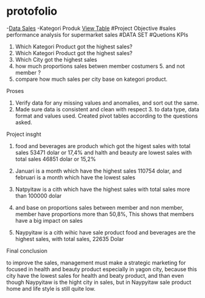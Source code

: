 # protofolio

-<a href = "https://github.com/hasanuddin95/protofolio/blob/main/supermarket_sales.csv">Data Sales</a>
-Kategori Produk <a href="https://github.com/hasanuddin95/protofolio/blob/main/kategori%20produk.jpg">View Table<a/>
#Project Objective
#sales performance analysis for supermarket sales
#DATA SET
#Quetions KPIs

1. Which Kategori Product got the highest sales?
2. Which Kategori Product got the highest sales?
3. Which City got the highest sales
4. how much proportions sales betwen member costumers 5. and not member ?
5. compare how much sales per city base on kategori product.


Proses
1. Verify data for any missing values and anomalies, and sort out the same.
2. Made sure data is consistent and clean with respect 3. to data type, data format and values used.
Created pivot tables according to the questions asked.

Project insght
1. food and beverages are produch which got the higest sales with total sales 53471 dolar or 17,4% and halth and beauty are lowest sales with total sales 46851 dolar or 15,2%

2. Januari is a month which have the highest sales 110754 dolar, and februari is a month which have the lowest sales

3. Natpyitaw is a cith which have the highest sales with total sales more than 100000 dolar
4. and base on proportions sales between member and non member, member have proportions more than 50,8%, This shows that members have a big impact on sales
5. Naypyitaw is a cith wihic have sale product food and beverages are the highest sales, with total sales, 22635 Dolar


Final conclusion

to improve the sales, management must make a strategic marketing for focused in health and beauty product especially in yagon city, because this city have the lowest sales for health and beaty product, and than even though Naypyitaw is the hight city in sales, but in Naypyitaw sale product home and life style is still quite low.
